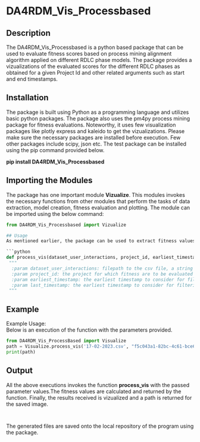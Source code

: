 # DA4RDM_Vis_Processbased

## Description
The DA4RDM_Vis_Processbased is a python based package that can be used to evaluate fitness scores based on process mining alignment algorithm applied on different RDLC phase models.     The package provides a vizualizations of the evaluated scores for the different RDLC phases as obtained for a given Project Id and other related arguments such as start and end timestamps.


## Installation
The package is built using Python as a programming language and utilizes basic python packages. The package also uses the pm4py process mining package for fitness evaluations. Noteworthy, it uses few visualization packages like plotly express and kaleido to get the vizualizations. Please make sure the necessary packages are installed before execution. Few other packages include scipy, json etc. The test package can be installed using the pip command provided below.

**pip install DA4RDM_Vis_Processbased**

## Importing the Modules 
The package has one important module **Vizualize**. This modules invokes the necessary functions from other modules that perform the tasks of data extraction, model creation, fitness evaluation and plotting. The module can be imported using the below command:

```python
from DA4RDM_Vis_Processbased import Vizualize

## Usage
As mentioned earlier, the package can be used to extract fitness values and plot them for a reference ProjectId. The fitness values corresponding to the different RDLC phase data models is evaluated for a model created for the reference ProjectId. Finally, a vizualization of the same can be generated and the path of the vizualization image file is returned. To use the package for generating the vizualization, the function **process_vis** within the module **Vizualize** should be used. The function body along with parameter information is as shown below:

```python
def process_vis(dataset_user_interactions, project_id, earliest_timestamp, last_timestamp):
 """
  :param dataset_user_interactions: filepath to the csv file, a string is expected
  :param project_id: the project for which fitness are to be evaluated
  :param earliest_timestamp: the earliest timestamp to consider for filtering records 
  :param last_timestamp: the earliest timestamp to consider for filtering records
 """
```

## Example
Example Usage:<br />
Below is an execution of the function with the parameters provided.
```python
from DA4RDM_Vis_ProcessBased import Visualize
path = Visualize.process_vis('17-02-2023.csv', "f5c043a1-82bc-4c61-bce6-0acbc0062948", '2023-02-14 08:57:44.315', '2021-05-03 02:31:54.652')
print(path)
```

## Output
All the above executions invokes the function **process_vis** with the passed parameter values.The fitness values are calculated and returned by the function. Finally, the results received is vizualized and a path is returned for the saved image.

```python
 
```
The generated files are saved onto the local repository of the program using the package.
